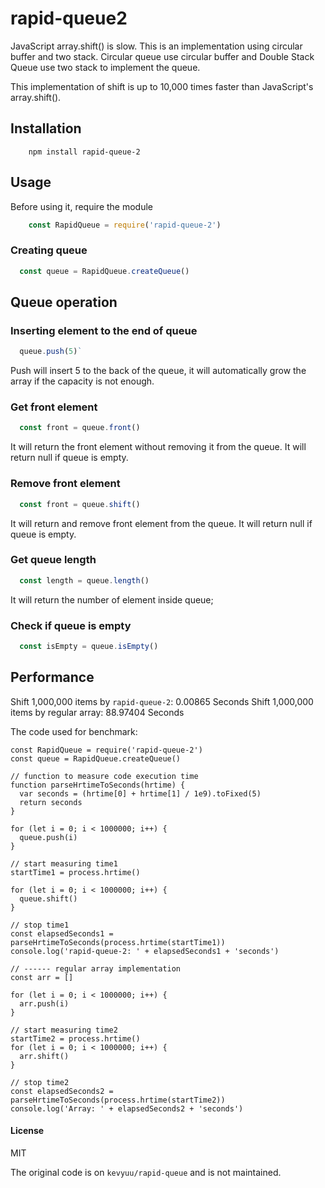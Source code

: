 rapid-queue2
=============
JavaScript array.shift() is slow. This is an implementation using circular buffer and two stack. Circular queue use circular buffer and Double Stack Queue use two stack to implement the queue.

This implementation of shift is up to 10,000 times faster than JavaScript's array.shift().

## Installation

```shell
	npm install rapid-queue-2
```

## Usage

Before using it, require the module

```js
	const RapidQueue = require('rapid-queue-2')
```

### Creating queue

```js
  const queue = RapidQueue.createQueue()
```

## Queue operation


### Inserting element to the end of queue

```js
  queue.push(5)`
```

Push will insert 5 to the back of the queue, it will automatically grow the array if the capacity is not enough.

### Get front element

```js
  const front = queue.front()
```

It will return the front element without removing it from the queue. It will return null if queue is empty.

### Remove front element

```js
  const front = queue.shift()
```

It will return and remove front element from the queue. It will return null if queue is empty.

### Get queue length

```js
  const length = queue.length()
```

It will return the number of element inside queue;

### Check if queue is empty

```js
  const isEmpty = queue.isEmpty()
```

## Performance

Shift 1,000,000 items by `rapid-queue-2`: 0.00865 Seconds
Shift 1,000,000 items by regular array: 88.97404 Seconds

The code used for benchmark:
```
const RapidQueue = require('rapid-queue-2')
const queue = RapidQueue.createQueue()

// function to measure code execution time
function parseHrtimeToSeconds(hrtime) {
  var seconds = (hrtime[0] + hrtime[1] / 1e9).toFixed(5)
  return seconds
}

for (let i = 0; i < 1000000; i++) {
  queue.push(i)
}

// start measuring time1
startTime1 = process.hrtime()

for (let i = 0; i < 1000000; i++) {
  queue.shift()
}

// stop time1
const elapsedSeconds1 = parseHrtimeToSeconds(process.hrtime(startTime1))
console.log('rapid-queue-2: ' + elapsedSeconds1 + 'seconds')

// ------ regular array implementation
const arr = []

for (let i = 0; i < 1000000; i++) {
  arr.push(i)
}

// start measuring time2
startTime2 = process.hrtime()
for (let i = 0; i < 1000000; i++) {
  arr.shift()
}

// stop time2
const elapsedSeconds2 = parseHrtimeToSeconds(process.hrtime(startTime2))
console.log('Array: ' + elapsedSeconds2 + 'seconds')
```

#### License
MIT

The original code is on `kevyuu/rapid-queue` and is not maintained.
